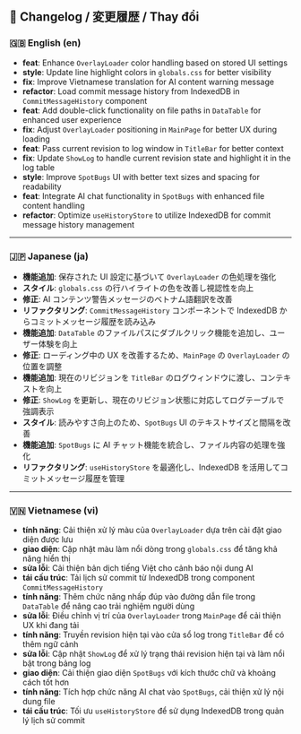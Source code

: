 ## 📝 Changelog / 変更履歴 / Thay đổi

### 🇬🇧 English (en)

- **feat**: Enhance `OverlayLoader` color handling based on stored UI settings
- **style**: Update line highlight colors in `globals.css` for better visibility
- **fix**: Improve Vietnamese translation for AI content warning message
- **refactor**: Load commit message history from IndexedDB in `CommitMessageHistory` component
- **feat**: Add double-click functionality on file paths in `DataTable` for enhanced user experience
- **fix**: Adjust `OverlayLoader` positioning in `MainPage` for better UX during loading
- **feat**: Pass current revision to log window in `TitleBar` for better context
- **fix**: Update `ShowLog` to handle current revision state and highlight it in the log table
- **style**: Improve `SpotBugs` UI with better text sizes and spacing for readability
- **feat**: Integrate AI chat functionality in `SpotBugs` with enhanced file content handling
- **refactor**: Optimize `useHistoryStore` to utilize IndexedDB for commit message history management

---

### 🇯🇵 Japanese (ja)

- **機能追加**: 保存された UI 設定に基づいて `OverlayLoader` の色処理を強化
- **スタイル**: `globals.css` の行ハイライトの色を改善し視認性を向上
- **修正**: AI コンテンツ警告メッセージのベトナム語翻訳を改善
- **リファクタリング**: `CommitMessageHistory` コンポーネントで IndexedDB からコミットメッセージ履歴を読み込み
- **機能追加**: `DataTable` のファイルパスにダブルクリック機能を追加し、ユーザー体験を向上
- **修正**: ローディング中の UX を改善するため、`MainPage` の `OverlayLoader` の位置を調整
- **機能追加**: 現在のリビジョンを `TitleBar` のログウィンドウに渡し、コンテキストを向上
- **修正**: `ShowLog` を更新し、現在のリビジョン状態に対応してログテーブルで強調表示
- **スタイル**: 読みやすさ向上のため、`SpotBugs` UI のテキストサイズと間隔を改善
- **機能追加**: `SpotBugs` に AI チャット機能を統合し、ファイル内容の処理を強化
- **リファクタリング**: `useHistoryStore` を最適化し、IndexedDB を活用してコミットメッセージ履歴を管理

---

### 🇻🇳 Vietnamese (vi)

- **tính năng**: Cải thiện xử lý màu của `OverlayLoader` dựa trên cài đặt giao diện được lưu
- **giao diện**: Cập nhật màu làm nổi dòng trong `globals.css` để tăng khả năng hiển thị
- **sửa lỗi**: Cải thiện bản dịch tiếng Việt cho cảnh báo nội dung AI
- **tái cấu trúc**: Tải lịch sử commit từ IndexedDB trong component `CommitMessageHistory`
- **tính năng**: Thêm chức năng nhấp đúp vào đường dẫn file trong `DataTable` để nâng cao trải nghiệm người dùng
- **sửa lỗi**: Điều chỉnh vị trí của `OverlayLoader` trong `MainPage` để cải thiện UX khi đang tải
- **tính năng**: Truyền revision hiện tại vào cửa sổ log trong `TitleBar` để có thêm ngữ cảnh
- **sửa lỗi**: Cập nhật `ShowLog` để xử lý trạng thái revision hiện tại và làm nổi bật trong bảng log
- **giao diện**: Cải thiện giao diện `SpotBugs` với kích thước chữ và khoảng cách tốt hơn
- **tính năng**: Tích hợp chức năng AI chat vào `SpotBugs`, cải thiện xử lý nội dung file
- **tái cấu trúc**: Tối ưu `useHistoryStore` để sử dụng IndexedDB trong quản lý lịch sử commit

